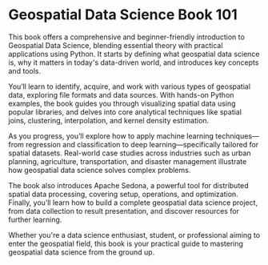 # Geospatial Data Science Book 101

This book offers a comprehensive and beginner-friendly introduction to Geospatial Data Science, blending essential theory with practical applications using Python. It starts by defining what geospatial data science is, why it matters in today's data-driven world, and introduces key concepts and tools.

You’ll learn to identify, acquire, and work with various types of geospatial data, exploring file formats and data sources. With hands-on Python examples, the book guides you through visualizing spatial data using popular libraries, and delves into core analytical techniques like spatial joins, clustering, interpolation, and kernel density estimation.

As you progress, you’ll explore how to apply machine learning techniques—from regression and classification to deep learning—specifically tailored for spatial datasets. Real-world case studies across industries such as urban planning, agriculture, transportation, and disaster management illustrate how geospatial data science solves complex problems.

The book also introduces Apache Sedona, a powerful tool for distributed spatial data processing, covering setup, operations, and optimization. Finally, you’ll learn how to build a complete geospatial data science project, from data collection to result presentation, and discover resources for further learning.

Whether you're a data science enthusiast, student, or professional aiming to enter the geospatial field, this book is your practical guide to mastering geospatial data science from the ground up.
